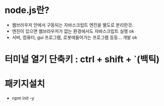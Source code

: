# node.js란?
- 웹브라우저 안에서 구동되는 자바스크립트 엔진을 별도로 분리한것.
- 엔진이 있으면 웹브라우저가 없는 환경에서도 자바스크립트 실행 ok
- 서버, 컴퓨터, gui 프로그램, 로봇에들어가는 프로그램 등등... 개발 ok


# 터미널 열기 단축키 : ctrl + shift + `(백틱)
# 패키지설치
- npm init -y 